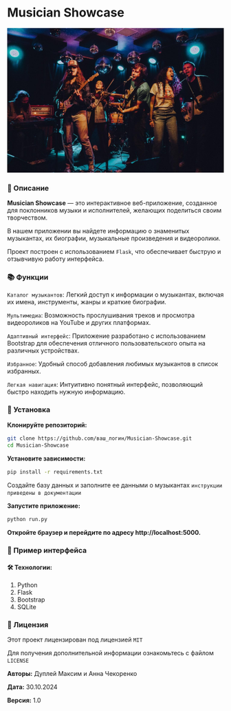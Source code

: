 # Musician Showcase

![musician_showcase](musician_showcase.png)

### 📔 Описание

**Musician Showcase** — это интерактивное веб-приложение, созданное для поклонников музыки и исполнителей, желающих поделиться своим творчеством.

В нашем приложении вы найдете информацию о знаменитых музыкантах, их биографии, музыкальные произведения и видеоролики.

Проект построен с использованием `Flask`, что обеспечивает быструю и отзывчивую работу интерфейса.

### 📚 Функции

`Каталог музыкантов`: Легкий доступ к информации о музыкантах, включая их имена, инструменты, жанры и краткие биографии.

`Мультимедиа`: Возможность прослушивания треков и просмотра видеороликов на YouTube и других платформах.

`Адаптивный интерфейс`: Приложение разработано с использованием Bootstrap для обеспечения отличного пользовательского опыта на различных устройствах.

`Избранное`: Удобный способ добавления любимых музыкантов в список избранных.

`Легкая навигация`: Интуитивно понятный интерфейс, позволяющий быстро находить нужную информацию.

### 🚀 Установка

**Клонируйте репозиторий:**

```bash
git clone https://github.com/ваш_логин/Musician-Showcase.git
cd Musician-Showcase
```

**Установите зависимости:**

```bash
pip install -r requirements.txt
```

Создайте базу данных и заполните ее данными о музыкантах `инструкции приведены в документации`

**Запустите приложение:**

```bash
python run.py
```

**Откройте браузер и перейдите по адресу http://localhost:5000.**


### 📸 Пример интерфейса

#### 🛠 Технологии:
1. Python
2. Flask
3. Bootstrap
4. SQLite

### 📄 Лицензия

Этот проект лицензирован под лицензией `MIT`

Для получения дополнительной информации ознакомьтесь с файлом `LICENSE`

**Авторы:** Дуплей Максим и Анна Чекоренко

**Дата:** 30.10.2024

**Версия:** 1.0
